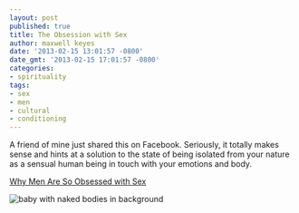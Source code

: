 ```yaml
---
layout: post
published: true
title: The Obsession with Sex
author: maxwell keyes
date: '2013-02-15 13:01:57 -0800'
date_gmt: '2013-02-15 17:01:57 -0800'
categories:
- spirituality
tags:
- sex
- men
- cultural
- conditioning
---
```


A friend of mine just shared this on Facebook. Seriously, it totally makes sense
and hints at a solution to the state of being isolated from your nature as a
sensual human being in touch with your emotions and body.

[Why Men Are So Obsessed with
Sex](http://www.interchangecounseling.com/blog/why-men-are-so-obsessed-with-sex/)

![baby with naked bodies in
background]({{site.assets.url_prefix}}/images/posts/man-baby-bodies.jpg "baby
with naked bodies in background")
